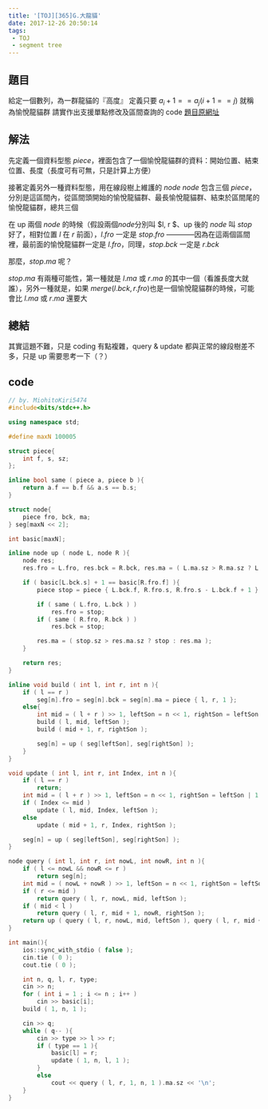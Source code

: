 ```yaml
---
title: '[TOJ][365]G.大龍貓'
date: 2017-12-26 20:50:14
tags:
 - TOJ
 - segment tree
---
```


## 題目

給定一個數列，為一群龍貓的『高度』
定義只要 $a_i + 1 == a_j ( i + 1 == j )$ 就稱為愉悅龍貓群
請實作出支援單點修改及區間查詢的 code
[題目原網址](http://toj.tfcis.org/oj/pro/365/)

<!--more-->

## 解法

先定義一個資料型態 $piece$，裡面包含了一個愉悅龍貓群的資料：開始位置、結束位置、長度（長度可有可無，只是計算上方便）
 
接著定義另外一種資料型態，用在線段樹上維護的 $node$
$node$ 包含三個 $piece$，分別是這區間內，從區間頭開始的愉悅龍貓群、最長愉悅龍貓群、結束於區間尾的愉悅龍貓群，總共三個
 
在 up 兩個 $node$ 的時候（假設兩個$node$分別叫 $l, r $、up 後的 $node$ 叫 $stop$ 好了，相對位置 $l$ 在 $r$ 前面），$l.fro$ 一定是 $stop.fro$ ————因為在這兩個區間裡，最前面的愉悅龍貓群一定是 $l.fro$，同理，$stop.bck$ 一定是 $r.bck$


那麼，$stop.ma$ 呢？

$stop.ma$ 有兩種可能性，第一種就是 $l.ma$ 或 $r.ma$ 的其中一個（看誰長度大就誰），另外一種就是，如果 $merge ( l.bck, r.fro )$也是一個愉悅龍貓群的時候，可能會比 $l.ma$ 或 $r.ma$ 還要大


## 總結

其實這題不難，只是 coding 有點複雜，query & update 都與正常的線段樹差不多，只是 up 需要思考一下（？）


## code

```cpp
// by. MiohitoKiri5474
#include<bits/stdc++.h>

using namespace std;

#define maxN 100005

struct piece{
    int f, s, sz;
};

inline bool same ( piece a, piece b ){
    return a.f == b.f && a.s == b.s;
}

struct node{
    piece fro, bck, ma;
} seg[maxN << 2];

int basic[maxN];

inline node up ( node L, node R ){
    node res;
    res.fro = L.fro, res.bck = R.bck, res.ma = ( L.ma.sz > R.ma.sz ? L.ma : R.ma );

    if ( basic[L.bck.s] + 1 == basic[R.fro.f] ){
        piece stop = piece { L.bck.f, R.fro.s, R.fro.s - L.bck.f + 1 };

        if ( same ( L.fro, L.bck ) )
            res.fro = stop;
        if ( same ( R.fro, R.bck ) )
            res.bck = stop;

        res.ma = ( stop.sz > res.ma.sz ? stop : res.ma );
    }

    return res;
}

inline void build ( int l, int r, int n ){
    if ( l == r )
        seg[n].fro = seg[n].bck = seg[n].ma = piece { l, r, 1 };
    else{
        int mid = ( l + r ) >> 1, leftSon = n << 1, rightSon = leftSon | 1;
        build ( l, mid, leftSon );
        build ( mid + 1, r, rightSon );

        seg[n] = up ( seg[leftSon], seg[rightSon] );
    }
}

void update ( int l, int r, int Index, int n ){
    if ( l == r )
        return;
    int mid = ( l + r ) >> 1, leftSon = n << 1, rightSon = leftSon | 1;
    if ( Index <= mid )
        update ( l, mid, Index, leftSon );
    else
        update ( mid + 1, r, Index, rightSon );

    seg[n] = up ( seg[leftSon], seg[rightSon] );
}

node query ( int l, int r, int nowL, int nowR, int n ){
    if ( l <= nowL && nowR <= r )
        return seg[n];
    int mid = ( nowL + nowR ) >> 1, leftSon = n << 1, rightSon = leftSon | 1;
    if ( r <= mid )
        return query ( l, r, nowL, mid, leftSon );
    if ( mid < l )
        return query ( l, r, mid + 1, nowR, rightSon );
    return up ( query ( l, r, nowL, mid, leftSon ), query ( l, r, mid + 1, nowR, rightSon ) );
}

int main(){
    ios::sync_with_stdio ( false );
    cin.tie ( 0 );
    cout.tie ( 0 );

    int n, q, l, r, type;
    cin >> n;
    for ( int i = 1 ; i <= n ; i++ )
        cin >> basic[i];
    build ( 1, n, 1 );

    cin >> q;
    while ( q-- ){
        cin >> type >> l >> r;
        if ( type == 1 ){
            basic[l] = r;
            update ( 1, n, l, 1 );
        }
        else
            cout << query ( l, r, 1, n, 1 ).ma.sz << '\n';
    }
}
```

